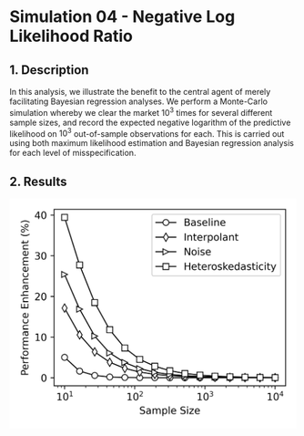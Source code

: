 
# Simulation 04 - Negative Log Likelihood Ratio

## 1. Description
In this analysis, we illustrate the benefit to the central agent of merely facilitating Bayesian regression analyses. We perform a Monte-Carlo simulation whereby we clear the market $10^3$ times for several different sample sizes, and record the expected negative logarithm of the predictive likelihood on $10^3$ out-of-sample observations for each. This is carried out using both maximum likelihood estimation and Bayesian regression analysis for each level of misspecification.

## 2. Results
![](./docs/sim04-negative-log-likelihood-ratio/nll_ratio.png)  
